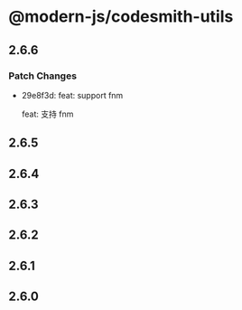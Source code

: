 # @modern-js/codesmith-utils

## 2.6.6

### Patch Changes

- 29e8f3d: feat: support fnm

  feat: 支持 fnm

## 2.6.5

## 2.6.4

## 2.6.3

## 2.6.2

## 2.6.1

## 2.6.0
